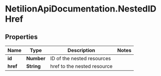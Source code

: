 # NetilionApiDocumentation.NestedIDHref

## Properties
Name | Type | Description | Notes
------------ | ------------- | ------------- | -------------
**id** | **Number** | ID of the nested resources | 
**href** | **String** | href to the nested resource | 
